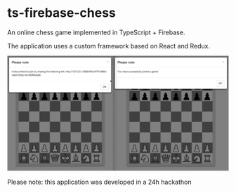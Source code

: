 # ts-firebase-chess
An online chess game implemented in TypeScript + Firebase.

The application uses a custom framework based on React and Redux.

![](https://raw.githubusercontent.com/remojansen/ts-firebase-chess/master/assets/ExFJBZ4kVB.gif)

Please note: this application was developed in a 24h hackathon
